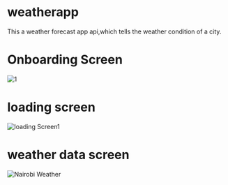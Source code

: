 # weatherapp
This a weather forecast app api,which tells the weather condition of a city.

# Onboarding Screen
![1](https://user-images.githubusercontent.com/124202145/224538894-1a00b5ff-8b6b-4e01-8b15-cccf8b29d382.png)

# loading screen 
![loading Screen1](https://user-images.githubusercontent.com/124202145/224539040-62ad5bfb-97b3-482f-8cb8-98e2067be838.png)

# weather data screen
![Nairobi Weather](https://user-images.githubusercontent.com/124202145/224539120-6aa5778f-ad87-49a1-a5f0-27e034a4e73b.png)
